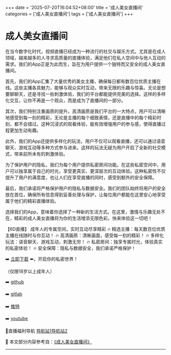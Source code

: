 +++
date = '2025-07-20T16:04:52+08:00'
title = '成人美女直播间'
categories = ['成人美女直播间']
tags = ['成人美女直播间']
+++

# 成人美女直播间

在当今数字化时代，视频直播已经成为一种流行的社交与娱乐方式。尤其是在成人领域，越来越多的人寻求高质量的直播体验，满足他们在私人空间中与他人互动的需求。我们的App正是为此而生，旨在为用户提供一个独特而又安全的成人美女直播间。

首先，我们的App汇集了大量优秀的美女主播，确保每日都有数百位优质主播在线。这些主播各具魅力，能够与观众实时互动，带来无限的乐趣与惊喜。无论是想要聊聊天，还是寻找一些刺激体验，我们的平台都能提供完美的选择。这样的多样化交互，让你不再是一个观众，而是成为了直播间的一部分。

其次，我们特别注重画质的提升。高清画质是我们平台的一大特点，用户可以清晰地感受到每一刻的精彩，无论是主播的每个细致表情，还是直播中的每个精彩时刻，都不会错过。这种沉浸式的观看体验，能有效增强用户的参与感，使得直播过程更加生动有趣。

此外，我们的App还提供多样化的玩法，用户不仅可以观看直播，还可以通过语音聊天、游戏互动等多种方式参与进来。这样的玩法无疑为用户开启了全新的社交模式，带来前所未有的刺激体验。

为了保护用户的隐私，我们为每个用户提供私密房间功能。在这些私密空间中，用户可以独享属于自己的时光，享受更真实、更深层次的互动体验。这种私密性不仅提升了用户的满意度，也让人们在享受直播的同时，感受到额外的安全保障。

最后，我们承诺将严格保护用户的隐私与数据安全。我们的团队始终将用户的安全放在首位，确保所有信息得到妥善处理与保护，让每位用户都能在这里安心地享受属于他们的精彩直播体验。

选择我们的App，意味着你选择了一种新的生活方式。在这里，激情与乐趣无处不在，精彩的成人美女直播将为你的生活增添无限色彩。快来体验这一切吧！

【6D直播】
成年人的专属空间，实时互动尽享精彩
🔥 精选主播：每天数百位优质主播在线随时与你互动！
🔥 高清画质：清晰画面，感受每一刻的精彩！
🔥 多样化玩法：语音聊天、游戏互动，刺激无穷！
🔥 私密房间：独享专属时光，体验真实的私密体验！
🔥 安全保障：隐私与数据安全，我们承诺严格保护！

➡️ [立即下载](https://down123.s3.ap-east-1.amazonaws.com/down/down.html?channelCode=blog) ⬅️，开启你的私密世界！

（仅限18岁以上成年人）

➡️ [github](https://aldult-live.github.io/)

➡️ [gitlab](https://seo-09598d.gitlab.io/)

➡️ [推特](https://x.com/wegame33)

➡️ [youtube](https://www.youtube.com/@6Dlive)

🔞直播福利导航 [导航站1](https://webstack-86085a.gitlab.io/)[导航站2](https://onlygit123-2.github.io/)


📘 本文部分内容参考自：[《成人美女直播间》](https://github.com/51bensevv/51bense)

---

